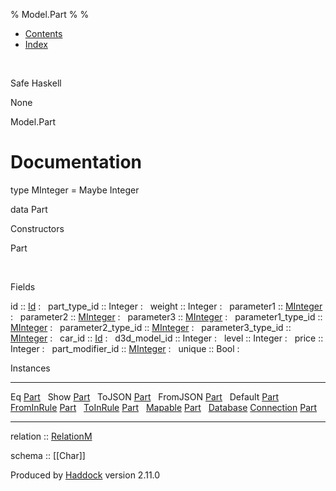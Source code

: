 % Model.Part
% 
% 

-   [Contents](index.html)
-   [Index](doc-index.html)

 

Safe Haskell

None

Model.Part

Documentation
=============

type MInteger = Maybe Integer

data Part

Constructors

Part

 

Fields

id :: [Id](Model-General.html#t:Id)
:    
part\_type\_id :: Integer
:    
weight :: Integer
:    
parameter1 :: [MInteger](Model-Part.html#t:MInteger)
:    
parameter2 :: [MInteger](Model-Part.html#t:MInteger)
:    
parameter3 :: [MInteger](Model-Part.html#t:MInteger)
:    
parameter1\_type\_id :: [MInteger](Model-Part.html#t:MInteger)
:    
parameter2\_type\_id :: [MInteger](Model-Part.html#t:MInteger)
:    
parameter3\_type\_id :: [MInteger](Model-Part.html#t:MInteger)
:    
car\_id :: [Id](Model-General.html#t:Id)
:    
d3d\_model\_id :: Integer
:    
level :: Integer
:    
price :: Integer
:    
part\_modifier\_id :: [MInteger](Model-Part.html#t:MInteger)
:    
unique :: Bool
:    

Instances

  ------------------------------------------------------------------------------------------------------------------------------ ---
  Eq [Part](Model-Part.html#t:Part)                                                                                               
  Show [Part](Model-Part.html#t:Part)                                                                                             
  ToJSON [Part](Model-Part.html#t:Part)                                                                                           
  FromJSON [Part](Model-Part.html#t:Part)                                                                                         
  Default [Part](Model-Part.html#t:Part)                                                                                          
  [FromInRule](Data-InRules.html#t:FromInRule) [Part](Model-Part.html#t:Part)                                                     
  [ToInRule](Data-InRules.html#t:ToInRule) [Part](Model-Part.html#t:Part)                                                         
  [Mapable](Model-General.html#t:Mapable) [Part](Model-Part.html#t:Part)                                                          
  [Database](Model-General.html#t:Database) [Connection](Data-SqlTransaction.html#t:Connection) [Part](Model-Part.html#t:Part)    
  ------------------------------------------------------------------------------------------------------------------------------ ---

relation :: [RelationM](Data-Relation.html#t:RelationM)

schema :: [[Char]]

Produced by [Haddock](http://www.haskell.org/haddock/) version 2.11.0

